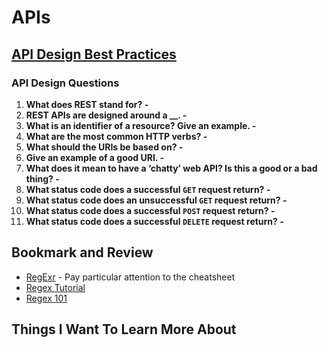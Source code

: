 # APIs

## [API Design Best Practices](https://docs.microsoft.com/en-us/azure/architecture/best-practices/api-design)

### API Design Questions

1. **What does REST stand for? -**
2. **REST APIs are designed around a __. -**
3. **What is an identifier of a resource? Give an example. -**
4. **What are the most common HTTP verbs? -**
5. **What should the URIs be based on? -**
6. **Give an example of a good URI. -**
7. **What does it mean to have a ‘chatty’ web API? Is this a good or a bad thing? -**
8. **What status code does a successful `GET` request return? -**
9. **What status code does an unsuccessful `GET` request return? -**
10. **What status code does a successful `POST` request return? -**
11. **What status code does a successful `DELETE` request return? -**

## Bookmark and Review

- [RegExr](https://regexr.com/) - Pay particular attention to the cheatsheet
- [Regex Tutorial](https://medium.com/factory-mind/regex-tutorial-a-simple-cheatsheet-by-examples-649dc1c3f285)
- [Regex 101](https://regex101.com/)

## Things I Want To Learn More About

